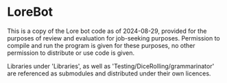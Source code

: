 # LoreBot

This is a copy of the Lore bot code as of 2024-08-29, provided for the purposes of review and evaluation for job-seeking purposes. Permission to compile and run the program is given for these purposes, no other permission to distribute or use code is given.

Libraries under 'Libraries', as well as 'Testing/DiceRolling/grammarinator' are referenced as submodules and distributed under their own licences.